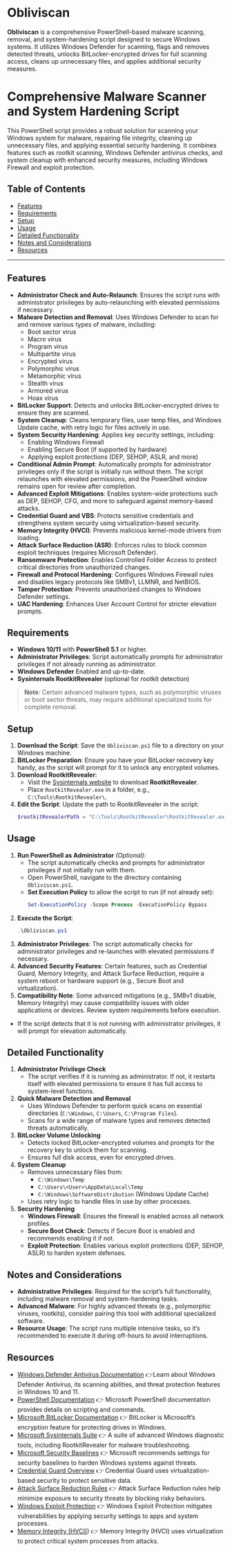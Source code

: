 # Obliviscan
**Obliviscan** is a comprehensive PowerShell-based malware scanning, removal, and system-hardening script designed to secure Windows systems. It utilizes Windows Defender for scanning, flags and removes detected threats, unlocks BitLocker-encrypted drives for full scanning access, cleans up unnecessary files, and applies additional security measures.

# Comprehensive Malware Scanner and System Hardening Script
This PowerShell script provides a robust solution for scanning your Windows system for malware, repairing file integrity, cleaning up unnecessary files, and applying essential security hardening. It combines features such as rootkit scanning, Windows Defender antivirus checks, and system cleanup with enhanced security measures, including Windows Firewall and exploit protection.

## Table of Contents
- [Features](#features)
- [Requirements](#requirements)
- [Setup](#setup)
- [Usage](#usage)
- [Detailed Functionality](#detailed-functionality)
- [Notes and Considerations](#notes-and-considerations)
- [Resources](#resources)

---

## Features
- **Administrator Check and Auto-Relaunch**: Ensures the script runs with administrator privileges by auto-relaunching with elevated permissions if necessary.
- **Malware Detection and Removal**: Uses Windows Defender to scan for and remove various types of malware, including:
  - Boot sector virus
  - Macro virus
  - Program virus
  - Multipartite virus
  - Encrypted virus
  - Polymorphic virus
  - Metamorphic virus
  - Stealth virus
  - Armored virus
  - Hoax virus
- **BitLocker Support**: Detects and unlocks BitLocker-encrypted drives to ensure they are scanned.
- **System Cleanup**: Cleans temporary files, user temp files, and Windows Update cache, with retry logic for files actively in use.
- **System Security Hardening**: Applies key security settings, including:
  - Enabling Windows Firewall
  - Enabling Secure Boot (if supported by hardware)
  - Applying exploit protections (DEP, SEHOP, ASLR, and more)
- **Conditional Admin Prompt**: Automatically prompts for administrator privileges only if the script is initially run without them. The script relaunches with elevated permissions, and the PowerShell window remains open for review after completion.
- **Advanced Exploit Mitigations**: Enables system-wide protections such as DEP, SEHOP, CFG, and more to safeguard against memory-based attacks.
- **Credential Guard and VBS**: Protects sensitive credentials and strengthens system security using virtualization-based security.
- **Memory Integrity (HVCI)**: Prevents malicious kernel-mode drivers from loading.
- **Attack Surface Reduction (ASR)**: Enforces rules to block common exploit techniques (requires Microsoft Defender).
- **Ransomware Protection**: Enables Controlled Folder Access to protect critical directories from unauthorized changes.
- **Firewall and Protocol Hardening**: Configures Windows Firewall rules and disables legacy protocols like SMBv1, LLMNR, and NetBIOS.
- **Tamper Protection**: Prevents unauthorized changes to Windows Defender settings.
- **UAC Hardening**: Enhances User Account Control for stricter elevation prompts.

## Requirements
- **Windows 10/11** with **PowerShell 5.1** or higher.
- **Administrator Privileges**: Script automatically prompts for administrator privileges if not already running as administrator.
- **Windows Defender** Enabled and up-to-date.
- **Sysinternals RootkitRevealer** (optional for rootkit detection)

> **Note**: Certain advanced malware types, such as polymorphic viruses or boot sector threats, may require additional specialized tools for complete removal.

## Setup
1. **Download the Script**: Save the `Obliviscan.ps1` file to a directory on your Windows machine.
2. **BitLocker Preparation**: Ensure you have your BitLocker recovery key handy, as the script will prompt for it to unlock any encrypted volumes.
3. **Download RootkitRevealer**:
   - Visit the [Sysinternals website](https://learn.microsoft.com/en-us/sysinternals/downloads/rootkit-revealer) to download **RootkitRevealer**.
   - Place `RootkitRevealer.exe` in a folder, e.g., `C:\Tools\RootkitRevealer\`.
4. **Edit the Script**: Update the path to RootkitRevealer in the script:
   ```powershell
   $rootkitRevealerPath = "C:\Tools\RootkitRevealer\RootkitRevealer.exe"
   ```

## Usage
1. **Run PowerShell as Administrator** *(Optional)*:
   - The script automatically checks and prompts for administrator privileges if not initially run with them.
   - Open PowerShell, navigate to the directory containing `Obliviscan.ps1`.
   - **Set Execution Policy** to allow the script to run (if not already set):
     ```powershell
     Set-ExecutionPolicy -Scope Process -ExecutionPolicy Bypass
     ```
2. **Execute the Script**:
   ```powershell
   .\Obliviscan.ps1
   ```
3. **Administrator Privileges**: The script automatically checks for administrator privileges and re-launches with elevated permissions if necessary.
4. **Advanced Security Features**: Certain features, such as Credential Guard, Memory Integrity, and Attack Surface Reduction, require a system reboot or hardware support (e.g., Secure Boot and virtualization).
5. **Compatibility Note**: Some advanced mitigations (e.g., SMBv1 disable, Memory Integrity) may cause compatibility issues with older applications or devices. Review system requirements before execution.

* If the script detects that it is not running with administrator privileges, it will prompt for elevation automatically.

## Detailed Functionality
1. **Administrator Privilege Check**
   - The script verifies if it is running as administrator. If not, it restarts itself with elevated permissions to ensure it has full access to system-level functions.
2. **Quick Malware Detection and Removal**
   - Uses Windows Defender to perform quick scans on essential directories (`C:\Windows`, `C:\Users`, `C:\Program Files`).
   - Scans for a wide range of malware types and removes detected threats automatically.
3. **BitLocker Volume Unlocking**
   - Detects locked BitLocker-encrypted volumes and prompts for the recovery key to unlock them for scanning.
   - Ensures full disk access, even for encrypted drives.
4. **System Cleanup**
   - Removes unnecessary files from:
     - `C:\Windows\Temp`
     - `C:\Users\<User>\AppData\Local\Temp`
     - `C:\Windows\SoftwareDistribution` (Windows Update Cache)
   - Uses retry logic to handle files in use by other processes.
5. **Security Hardening**
   - **Windows Firewall**: Ensures the firewall is enabled across all network profiles.
   - **Secure Boot Check**: Detects if Secure Boot is enabled and recommends enabling it if not.
   - **Exploit Protection**: Enables various exploit protections (DEP, SEHOP, ASLR) to harden system defenses.

## Notes and Considerations
- **Administrative Privileges**: Required for the script’s full functionality, including malware removal and system-hardening tasks.
- **Advanced Malware**: For highly advanced threats (e.g., polymorphic viruses, rootkits), consider pairing this tool with additional specialized software.
- **Resource Usage**: The script runs multiple intensive tasks, so it’s recommended to execute it during off-hours to avoid interruptions.

## Resources
- [Windows Defender Antivirus Documentation](https://docs.microsoft.com/en-us/windows/security/threat-protection/windows-defender-antivirus/windows-defender-antivirus-in-windows-10) 👉Learn about Windows Defender Antivirus, its scanning abilities, and threat protection features in Windows 10 and 11.
- [PowerShell Documentation](https://docs.microsoft.com/en-us/powershell/scripting/overview?view=powershell-7.1) 👉 Microsoft PowerShell documentation provides details on scripting and commands.
- [Microsoft BitLocker Documentation](https://docs.microsoft.com/en-us/windows/security/information-protection/bitlocker/bitlocker-overview) 👉 BitLocker is Microsoft’s encryption feature for protecting drives in Windows.
- [Microsoft Sysinternals Suite](https://docs.microsoft.com/en-us/sysinternals/) 👉 A suite of advanced Windows diagnostic tools, including RootkitRevealer for malware troubleshooting.
- [Microsoft Security Baselines](https://docs.microsoft.com/en-us/windows/security/threat-protection/windows-security-baselines) 👉 Microsoft recommends settings for security baselines to harden Windows systems against threats.
- [Credential Guard Overview](https://docs.microsoft.com/en-us/windows/security/identity-protection/credential-guard/credential-guard) 👉 Credential Guard uses virtualization-based security to protect sensitive data.
- [Attack Surface Reduction Rules](https://docs.microsoft.com/en-us/microsoft-365/security/defender-endpoint/attack-surface-reduction-rules) 👉 Attack Surface Reduction rules help minimize exposure to security threats by blocking risky behaviors.
- [Windows Exploit Protection](https://docs.microsoft.com/en-us/windows/security/threat-protection/windows-defender-exploit-guard/exploit-protection-exploit-guard) 👉 Windows Exploit Protection mitigates vulnerabilities by applying security settings to apps and system processes.
- [Memory Integrity (HVCI)](https://learn.microsoft.com/en-us/windows-hardware/drivers/bringup/device-guard-and-credential-guard)) 👉 Memory Integrity (HVCI) uses virtualization to protect critical system processes from attacks.
